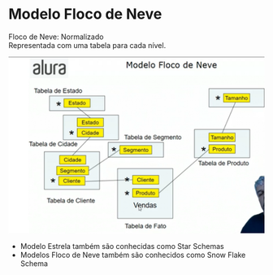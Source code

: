 # Modelo Floco de Neve

Floco de Neve: Normalizado  
Representada com uma tabela para cada nível.

![](DataWarehouse/Floco%20de%20Neve.png)

* Modelo Estrela também são conhecidas como Star Schemas
* Modelos Floco de Neve também são conhecidos como Snow Flake Schema